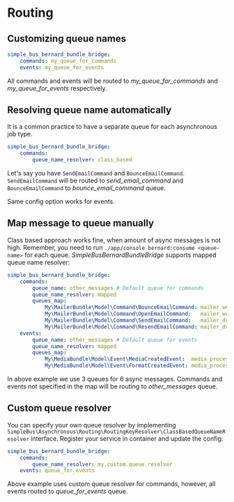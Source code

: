 # Routing

## Customizing queue names

```yaml
simple_bus_bernard_bundle_bridge:
    commands: my_queue_for_commands
    events: my_queue_for_events
```

All commands and events will be routed to _my_queue_for_commands_ and _my_queue_for_events_ respectively.

## Resolving queue name automatically

It is a common practice to have a separate queue for each asynchronous job type.

```yaml
simple_bus_bernard_bundle_bridge:
    commands:
        queue_name_resolver: class_based
```

Let's say you have `SendEmailCommand` and `BounceEmailCommand`. `SendEmailCommand` will be routed to _send_email_command_ and `BounceEmailCommand` to _bounce_email_command_ queue.

Same config option works for events.

## Map message to queue manually

Class based approach works fine, when amount of async messages is not high. Remember, you need to run `./app/console bernard:consume <queue-name>` for each queue. _SimpleBusBernardBundleBridge_ supports mapped queue name resolver:

```yaml
simple_bus_bernard_bundle_bridge:
    commands:
        queue_name: other_messages # Default queue for commands
        queue_name_resolver: mapped
        queues_map:
            My\MailerBundle\Model\Command\BounceEmailCommand: mailer_webhook
            My\MailerBundle\Model\Command\OpenEmailCommand:   mailer_webhook
            My\MailerBundle\Model\Command\SendEmailCommand:   mailer_delivery
            My\MailerBundle\Model\Command\ResendEmailCommand: mailer_delivery
    events:
        queue_name: other_messages # Default queue for events
        queue_name_resolver: mapped
        queues_map:
            My\MediaBundle\Model\Event\MediaCreatedEvent:  media_processor
            My\MediaBundle\Model\Event\FormatCreatedEvent: media_processor
```

In above example we use 3 queues for 6 async messages. Commands and events not specified in the map will be routing to _other_messages_ queue.

## Custom queue resolver

You can specify your own queue resolver by implementing `SimpleBus\Asynchronous\Routing\RoutingKeyResolver\ClassBasedQueueNameResolver` interface. Register your service in container and update the config:

```yaml
simple_bus_bernard_bundle_bridge:
    commands:
        queue_name_resolver: my.custom.queue.resolver
    events: queue_for_events
```

Above example uses custom queue resolver for commands, however, all events routed to _queue_for_events_ queue.

